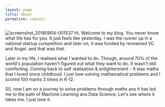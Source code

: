 ```yaml
---
layout: page
title: About
permalink: /about/
---
```

![screenshot_20180904-001537](https://user-images.githubusercontent.com/20225277/47843903-0e2fd600-dde7-11e8-83db-dbab79e4e21c.png)
Hi, Welcome to my blog. You never know what life has for you. It just feels like yesterday. I was the runner up in a national startup competition and later on, it was funded by renowned VC and Angel. and that was that.

Later in my life, I realised what I wanted to do. Though, around 70% of the world's population haven't figured out what they want to do. It wasn't still comforting. Coming back to self realisation & enlightenment - It was maths that I loved since childhood. I just love solving mathematical problems and I scored 100 marks 3 times in K-12. 
  
  
 S0, now I am on a journey to solve problems through maths ans it has led me to the path of Machine Learning ans Data Science. Let's see where it takes me. I just love it.
